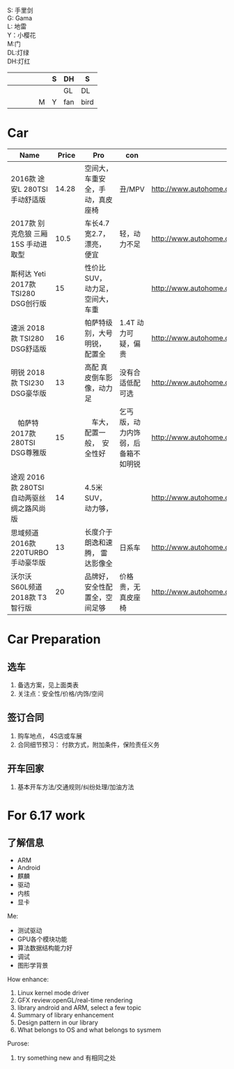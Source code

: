 S: 手里剑<br>
G: Gama <br>
L: 地雷<br>
Y：小樱花<br>
M:门<br>
DL:灯绿<br>
DH:灯红<br>

||||||S|DH|S|
|-|-|-|-|-|-|-|-|
|||||||GL|DL|
|||||M|Y|fan|bird|




# Car

| Name                | Price    |     Pro    | con      | Link |
|---------------------|----------|------------|----------|------|
| 2016款 途安L 280TSI 手动舒适版| 14.28 |  空间大，车重安全，手动，真皮座椅 |  丑/MPV  |http://www.autohome.com.cn/spec/25114/#pvareaid=101605|
| 2017款 别克危狼 三厢 15S 手动进取型　　　 |10.5　| 车长4.7宽2.7， 漂亮， 便宜　　　 |轻，动力不足|http://www.autohome.com.cn/spec/27689/#pvareaid=101605|
 | 斯柯达 Yeti 2017款 TSI280 DSG创行版| 15| 性价比SUV， 动力足，空间大，车重 |　|http://www.autohome.com.cn/spec/27791/#pvareaid=2042249|
 | 速派 2018款 TSI280 DSG舒适版 | 16| 帕萨特级别，大号明锐， 配置全 | 1.4T 动力可疑，偏贵　|http://www.autohome.com.cn/spec/31787/#pvareaid=2042249| 
|  明锐 2018款 TSI230 DSG豪华版|13| 高配 真皮倒车影像，动力足|没有合适低配可选|http://www.autohome.com.cn/spec/31315/#pvareaid=2042249|
|　帕萨特　2017款 280TSI DSG尊雅版|15|　车大，配置一般，　安全性好|乞丐版，动力内饰弱，后备箱不如明锐|http://www.autohome.com.cn/spec/29314/#pvareaid=101605|
| 途观 2016款 280TSI 自动两驱丝绸之路风尚版  |14 |4.5米SUV，动力够，||http://www.autohome.com.cn/spec/27843/#pvareaid=2042251|
|思域频道 2016款 220TURBO 手动豪华版 |13| 长度介于朗逸和速腾， 雷达影像全|日系车 |http://www.autohome.com.cn/spec/25891/#pvareaid=2042251 |
|沃尔沃S60L频道2018款 T3 智行版 |20|品牌好，安全性配置全，空间足够|价格贵，无真皮座椅|http://www.autohome.com.cn/spec/30994/#pvareaid=2042249|


#  Car Preparation
## 选车
   1. 备选方案，见上面类表
   2. 关注点：安全性/价格/内饰/空间
## 签订合同
   1. 购车地点， 4S店或车展
   2. 合同细节预习： 付款方式，附加条件，保险责任义务
   
## 开车回家
   1. 基本开车方法/交通规则/纠纷处理/加油方法
   
   
# For 6.17 work

## 了解信息
 * ARM
 * Android
 * 麒麟
 * 驱动 
 * 内核
 * 显卡
 
 
 
 Me:
 * 测试驱动
 * GPU各个模块功能
 * 算法数据结构能力好
 * 调试
 * 图形学背景
  
 
 How enhance:
 1. Linux kernel mode driver
 2. GFX review:openGL/real-time rendering
 3. library android and ARM, select a few topic 
 4. Summary of library enhancement
 5. Design pattern  in our library
 6. What belongs to OS and what belongs to sysmem


Purose:
1. try something new and 有相同之处
